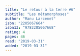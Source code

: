 ```yaml
---
title: "Le retour à la terre #6"
subtitle: "Les métamorphoses"
author: "Manu Larcenet"
isbn: "2205067664"
isbn13: "9782205067668"
rating: 4
pages: 46
read: "2019-03-31"
added: "2019-03-31"
---
```


